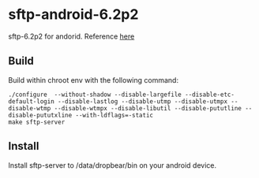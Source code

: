 # sftp-android-6.2p2
sftp-6.2p2 for andorid. Reference [here](https://github.com/iMilnb/docs/blob/master/dropbear%2Bsftp-android.md)
## Build
Build within chroot env with the following command:
```
./configure  --without-shadow --disable-largefile --disable-etc-default-login --disable-lastlog --disable-utmp --disable-utmpx --disable-wtmp --disable-wtmpx --disable-libutil --disable-pututline --disable-pututxline --with-ldflags=-static
make sftp-server
```
## Install
Install sftp-server to /data/dropbear/bin on your android device.
